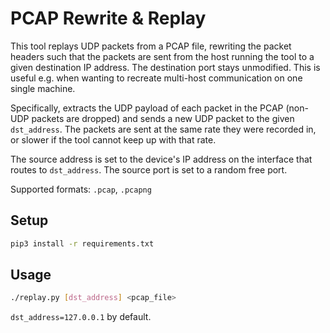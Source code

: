 # PCAP Rewrite & Replay

This tool replays UDP packets from a PCAP file, rewriting the packet headers such that the packets are sent
from the host running the tool to a given destination IP address.
The destination port stays unmodified.
This is useful e.g. when wanting to recreate multi-host communication on one single machine.

Specifically, extracts the UDP payload of each packet in the PCAP (non-UDP packets are dropped)
and sends a new UDP packet to the given `dst_address`. The packets are sent at the same rate they were recorded
in, or slower if the tool cannot keep up with that rate.

The source address is set to the device's IP address on the interface that routes to `dst_address`.
The source port is set to a random free port.

Supported formats: `.pcap`, `.pcapng`

## Setup

```bash
pip3 install -r requirements.txt
```

## Usage

```bash
./replay.py [dst_address] <pcap_file>
```
`dst_address=127.0.0.1` by default.